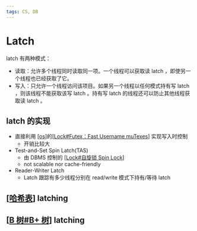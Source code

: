 ```yaml
---
tags: CS, DB
---
```

# Latch

latch 有两种模式：

- 读取：允许多个线程同时读取同一项。一个线程可以获取读 latch ，即使另一个线程也已经获取了它。
- 写入：只允许一个线程访问该项目。如果另一个线程以任何模式持有写 latch ，则该线程不能获取该写 latch 。持有写 latch 的线程还可以防止其他线程获取读 latch 。

## latch 的实现

- 直接利用 [[os]]的[[Lock#Futex：Fast Username muTexes]] 实现写入时控制
  - 开销比较大
- Test-and-Set Spin Latch(TAS)
  - 由 DBMS 控制的 [[Lock#自旋锁 Spin Lock]]
  - not scalable nor cache-friendly
- Reader-Writer Latch
  - Latch 跟踪有多少线程分别在 read/write  模式下持有/等待 latch

## [[哈希表]] latching

## [[B 树#B+ 树]] latching

[//begin]: # "Autogenerated link references for markdown compatibility"
[os]: <../operating system/os.md> "操作系统"
[Lock#Futex：Fast Username muTexes]: <../operating system/Lock.md> "Lock"
[Lock#自旋锁 Spin Lock]: <../operating system/Lock.md> "Lock"
[哈希表]: ../algorithm/data_structure/哈希表.md "哈希表"
[B 树#B+ 树]: <../../B 树.md> "B 树"
[//end]: # "Autogenerated link references"
